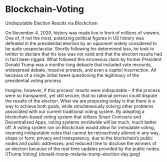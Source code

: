 # Blockchain-Voting
Undisputable Election Results via Blockchain

  On November 4, 2020, history was made live in front of millions of viewers. One of, if not the most, polarizing political figures in US history was defeated in the presidential election by an opponent widely considered to be quite unspectacular. Shortly following his determined loss, he took to twitter to declare that his loss was not valid and that the election results had in fact been rigged. What followed this erroneous claim by former President Donald Trump was a months-long debacle that included vote recounts, widespread debate, massive protests, and even a capitol insurrection. All because of a single initial tweet questioning the legitimacy of the presidential voting process.

  Imagine, however, if this process’ results were indisputable – if the process were so transparent, yet still secure, that no rational person could dispute the results of the election. What we are proposing today is that there is a way to achieve both goals, while simultaneously solving other problems associated with our current traditional voting system. By adopting a blockchain-based voting system that utilizes Smart Contracts and Decentralized Apps, voting systems worldwide will be much, much better off. A voting system ran on Blockchain would allow for immutable voting, meaning indisputable votes that cannot be retroactively altered in any way, shape or form; privacy and transparency, due to the blockchain’s public nodes and public addresses; and reduced time to disclose the winners of an election because of the real-time updates provided by the public nodes.
  ![Trump Voting] (donald-trump-melania-trump-election-day.jpeg)
  
  


